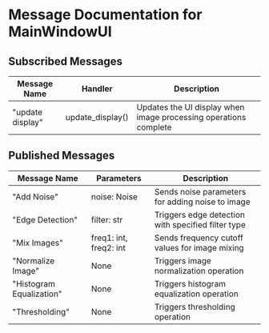 # Message Documentation for MainWindowUI

## Subscribed Messages

| Message Name   | Handler         | Description                                           |
|---------------|----------------|-------------------------------------------------------|
| "update display" | update_display() | Updates the UI display when image processing operations complete |

## Published Messages

| Message Name            | Parameters              | Description                                          |
|------------------------|------------------------|------------------------------------------------------|
| "Add Noise"            | noise: Noise           | Sends noise parameters for adding noise to image    |
| "Edge Detection"       | filter: str            | Triggers edge detection with specified filter type  |
| "Mix Images"          | freq1: int, freq2: int | Sends frequency cutoff values for image mixing      |
| "Normalize Image"      | None                   | Triggers image normalization operation              |
| "Histogram Equalization" | None                 | Triggers histogram equalization operation           |
| "Thresholding"         | None                   | Triggers thresholding operation                     |
